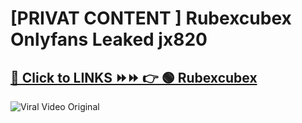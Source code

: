 
 # [PRIVAT CONTENT ] Rubexcubex Onlyfans Leaked jx820

## <h2><a href="https://clipsfans.com/Rubexcubex&ref=git">🔗 Click to LINKS ⏩⏩ 👉 🟢 Rubexcubex </a></h2>

<a href="https://clipsfans.com/Rubexcubex&ref=git" rel="nofollow" data-target="animated-image.originalLink"><img src="https://i.ibb.co.com/xMMVF88/686577567.gif" alt="Viral Video Original" style="max-width: 100%; display: inline-block;" data-target="animated-image.originalImage"></a>

